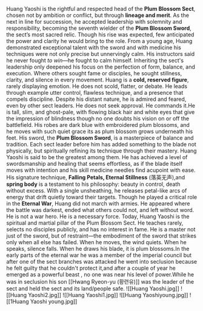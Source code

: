 Huang Yaoshi is the rightful and respected head of the **Plum Blossom Sect**, chosen not by ambition or conflict, but through **lineage and merit**. As the next in line for succession, he accepted leadership with solemnity and responsibility, becoming the seventh wielder of the **Plum Blossom Sword**, the sect’s most sacred relic. Though his rise was expected, few anticipated the power and clarity he would bring to the role.
From a young age, Huang demonstrated exceptional talent with the sword and with medicine his techniques were not only precise but unnervingly calm. His instructors said he never fought _to win_—he fought to calm himself. Inheriting the sect's leadership only deepened his focus on the perfection of form, balance, and execution. Where others sought fame or disciples, he sought stillness, clarity, and silence in every movement.
Huang is a **cold, reserved figure**, rarely displaying emotion. He does not scold, flatter, or debate. He leads through example utter control, flawless technique, and a presence that compels discipline. Despite his distant nature, he is admired and feared, even by other sect leaders. He does not seek approval. He commands it.He is tall, slim, and ghost-pale, with flowing black hair and white eyes that give the impression of blindness though no one doubts his vision on or off the battlefield. His robes are dark blue with embroidered plum blossoms, and he moves with such quiet grace its as plum blossom grows underneath his feet.
His sword, the **Plum Blossom Sword**, is a masterpiece of balance and tradition. Each sect leader before him has added something to the blade not physically, but spiritually refining its technique through their mastery. Huang Yaoshi is said to be the greatest among them. He has achieved a level of swordsmanship and healing that seems effortless, as if the blade itself moves with intention and his skill medicine needles find acupoint with ease.
His signature technique, **Falling Petals, Eternal Stillness** (落英无声),and **spring body** is a testament to his philosophy: beauty in control, death without excess. With a single unsheathing, he releases petal-like arcs of energy that drift quietly toward their targets.
Though he played a critical role in the **Eternal War**, Huang did not march with armies. He appeared where the battle was darkest, ended what others could not, and left without word. He is not a war hero. He is a necessary force.
Today, Huang Yaoshi is the spiritual and martial pillar of the Plum Blossom Sect. He teaches rarely, selects no disciples publicly, and has no interest in fame. He is a master not just of the sword, but of restraint—the embodiment of the sword that strikes only when all else has failed.
When he moves, the wind quiets. When he speaks, silence falls. When he draws his blade, it is plum blossoms.In the early parts of the eternal war he was a member of the imperial council but after one of the sect branches was attacked he went into seclusion because he felt guilty that he couldn't protect it,and after a couple of year he emerged as a powerful beast , no one was near his level of power.While he was in seclusion his son [[Hwang Ryeon-yu (황련유)]] was the leader of the sect and held the sect and its land/people safe.
![[Huang Yaoshi.jpg]]
![[Huang Yaoshi2.jpg]]
![[Huang Yaoshi1.jpg]]
![[Huang Yaoshiyoung.jpg]]
![[1Huang Yaoshi young.jpg]]
